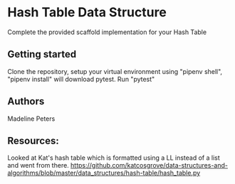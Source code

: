 # Hash Table Data Structure
Complete the provided scaffold implementation for your Hash Table

## Getting started
Clone the repository, setup your virtual environment using "pipenv shell", "pipenv install" will download pytest. Run "pytest"


## Authors
Madeline Peters

## Resources:
Looked at Kat's hash table which is formatted using a LL instead of a list and went from there.
https://github.com/katcosgrove/data-structures-and-algorithms/blob/master/data_structures/hash-table/hash_table.py
